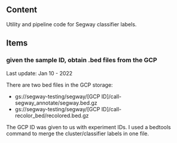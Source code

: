 ## Content
Utility and pipeline code for Segway classifier labels.

## Items

### given the sample ID, obtain .bed files from the GCP
Last update: Jan 10 - 2022

There are two bed files in the GCP storage:

- gs://segway-testing/segway/[GCP ID]/call-segway_annotate/segway.bed.gz
- gs://segway-testing/segway/[GCP ID]/call-recolor_bed/recolored.bed.gz

The GCP ID was given to us with experiment IDs. I used a bedtools command to merge the cluster/classifier labels in one file.


